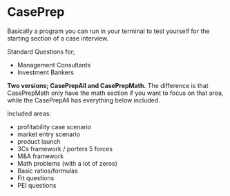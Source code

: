 # CasePrep

Basically a program you can run in your terminal to test yourself for the starting section of a case interview. 

Standard Questions for; 
- Management Consultants
- Investment Bankers


**Two versions; CasePrepAll and CasePrepMath.**
The difference is that CasePrepMath only have the math section if you want to focus on that area, while the CasePrepAll has everything below included.

Included areas:
- profitability case scenario
- market entry scenario
- product launch
- 3Cs framework / porters 5 forces
- M&A framework 
- Math problems (with a lot of zeros)
- Basic ratios/formulas
- Fit questions
- PEI questions
